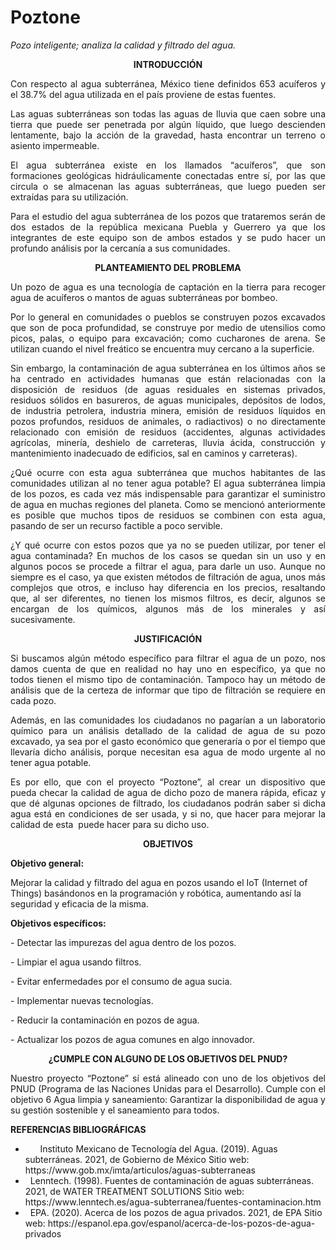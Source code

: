 # Poztone
<p><em><span style="font-weight: 400;">Pozo inteligente; analiza la calidad y filtrado del agua.</span></em></p>
<p style="text-align: center;"><b>INTRODUCCI&Oacute;N</b></p>
<p style="text-align: justify;"><span style="font-weight: 400;">Con respecto al agua subterr&aacute;nea, M&eacute;xico tiene definidos 653 acu&iacute;feros y el 38.7% del agua utilizada en el pa&iacute;s proviene de estas fuentes.</span></p>
<p style="text-align: justify;"><span style="font-weight: 400;">Las aguas subterr&aacute;neas son todas las aguas de lluvia que caen sobre una tierra que puede ser penetrada por alg&uacute;n l&iacute;quido, que luego descienden lentamente, bajo la acci&oacute;n de la gravedad, hasta encontrar un terreno o asiento impermeable.</span></p>
<p style="text-align: justify;"><span style="font-weight: 400;">El agua subterr&aacute;nea existe en los llamados &ldquo;acu&iacute;feros&rdquo;, que son formaciones geol&oacute;gicas hidr&aacute;ulicamente conectadas entre s&iacute;, por las que circula o se almacenan las aguas subterr&aacute;neas, que luego pueden ser extra&iacute;das para su utilizaci&oacute;n.</span></p>
<p style="text-align: justify;"><span style="font-weight: 400;">Para el estudio del agua subterr&aacute;nea de los pozos que trataremos ser&aacute;n de dos estados de la rep&uacute;blica mexicana Puebla y Guerrero ya que los integrantes de este equipo son de ambos estados y se pudo hacer un profundo an&aacute;lisis por la cercan&iacute;a a sus comunidades.</span></p>
<p style="text-align: center;"><b>PLANTEAMIENTO DEL PROBLEMA</b></p>
<p style="text-align: justify;"><span style="font-weight: 400;">Un pozo de agua es una tecnolog&iacute;a de captaci&oacute;n en la tierra para recoger agua de acu&iacute;feros o mantos de aguas subterr&aacute;neas por bombeo.</span></p>
<p style="text-align: justify;"><span style="font-weight: 400;">Por lo general en comunidades o pueblos se construyen pozos excavados que son de poca profundidad, se construye por medio de utensilios como picos, palas, o equipo para excavaci&oacute;n; como cucharones de arena. Se utilizan cuando el nivel fre&aacute;tico se encuentra muy cercano a la superficie.</span></p>
<p style="text-align: justify;"><span style="font-weight: 400;">Sin embargo, la contaminaci&oacute;n de agua subterr&aacute;nea en los &uacute;ltimos a&ntilde;os se ha centrado en actividades humanas que est&aacute;n relacionadas con la disposici&oacute;n de residuos (de aguas residuales en sistemas privados, residuos s&oacute;lidos en basureros, de aguas municipales, dep&oacute;sitos de lodos, de industria petrolera, industria minera, emisi&oacute;n de residuos l&iacute;quidos en pozos profundos, residuos de animales, o radiactivos) o no directamente relacionado con emisi&oacute;n de residuos (accidentes, algunas actividades agr&iacute;colas, miner&iacute;a, deshielo de carreteras, lluvia &aacute;cida, construcci&oacute;n y mantenimiento inadecuado de edificios, sal en caminos y carreteras).</span></p>
<p style="text-align: justify;"><span style="font-weight: 400;">&iquest;Qu&eacute; ocurre con esta agua subterr&aacute;nea que muchos habitantes de las comunidades utilizan al no tener agua potable? El agua subterr&aacute;nea limpia de los pozos, es cada vez m&aacute;s indispensable para garantizar el suministro de agua en muchas regiones del planeta. Como se mencion&oacute; anteriormente es posible que muchos tipos de residuos se combinen con esta agua, pasando de ser un recurso factible a poco servible.</span></p>
<p style="text-align: justify;"><span style="font-weight: 400;">&iquest;Y qu&eacute; ocurre con estos pozos que ya no se pueden utilizar, por tener el agua contaminada? En muchos de los casos se quedan sin un uso y en algunos pocos se procede a filtrar el agua, para darle un uso. Aunque no siempre es el caso, ya que existen m&eacute;todos de filtraci&oacute;n de agua, unos m&aacute;s complejos que otros, e incluso hay diferencia en los precios, resaltando que, al ser diferentes, no tienen los mismos filtros, es decir, algunos se encargan de los qu&iacute;micos, algunos m&aacute;s de los minerales y as&iacute; sucesivamente.&nbsp;</span></p>
<p style="text-align: center;"><b>JUSTIFICACI&Oacute;N</b></p>
<p style="text-align: justify;"><span style="font-weight: 400;">Si buscamos alg&uacute;n m&eacute;todo espec&iacute;fico para filtrar el agua de un pozo, nos damos cuenta de que en realidad no hay uno en espec&iacute;fico, ya que no todos tienen el mismo tipo de contaminaci&oacute;n. Tampoco hay un m&eacute;todo de an&aacute;lisis que de la certeza de informar que tipo de filtraci&oacute;n se requiere en cada pozo.</span></p>
<p style="text-align: justify;"><span style="font-weight: 400;">Adem&aacute;s, en las comunidades los ciudadanos no pagar&iacute;an a un laboratorio qu&iacute;mico para un an&aacute;lisis detallado de la calidad de agua de su pozo excavado, ya sea por el gasto econ&oacute;mico que generar&iacute;a o por el tiempo que llevar&iacute;a dicho an&aacute;lisis, porque necesitan esa agua de modo urgente al no tener agua potable.</span></p>
<p style="text-align: justify;"><span style="font-weight: 400;">Es por ello, que con el proyecto &ldquo;Poztone&rdquo;, al crear un dispositivo que pueda checar la calidad de agua de dicho pozo de manera r&aacute;pida, eficaz y que d&eacute; algunas opciones de filtrado, los ciudadanos podr&aacute;n saber si dicha agua est&aacute; en condiciones de ser usada, y si no, que hacer para mejorar la calidad de esta&nbsp; puede hacer para su dicho uso.</span></p>
<p style="text-align: center;"><b>OBJETIVOS</b></p>
<p><b>Objetivo general:</b></p>
<p><span style="font-weight: 400;">Mejorar la calidad y filtrado del agua en pozos usando el IoT (Internet of Things) bas&aacute;ndonos en la programaci&oacute;n y rob&oacute;tica, aumentando as&iacute; la seguridad y eficacia de la misma.</span></p>
<p><b>Objetivos espec&iacute;ficos:</b></p>
<p><span style="font-weight: 400;">- Detectar las impurezas del agua dentro de los pozos.</span></p>
<p><span style="font-weight: 400;">- Limpiar el agua usando filtros.</span></p>
<p><span style="font-weight: 400;">- Evitar enfermedades por el consumo de agua sucia.</span></p>
<p><span style="font-weight: 400;">- Implementar nuevas tecnolog&iacute;as.</span></p>
<p><span style="font-weight: 400;">- Reducir la contaminaci&oacute;n en pozos de agua.</span></p>
<p><span style="font-weight: 400;">- Actualizar los pozos de agua comunes en algo innovador.</span></p>
<p style="text-align: center;"><b>&iquest;CUMPLE CON ALGUNO DE LOS OBJETIVOS DEL PNUD?</b></p>
<p style="text-align: justify;"><span style="font-weight: 400;">Nuestro proyecto &ldquo;Poztone&rdquo; s&iacute; est&aacute; alineado con uno de los objetivos del PNUD (Programa de las Naciones Unidas para el Desarrollo). Cumple con el objetivo 6 Agua limpia y saneamiento: Garantizar la disponibilidad de agua y su gesti&oacute;n sostenible y el saneamiento para todos.</span></p>
<p><b>REFERENCIAS BIBLIOGR&Aacute;FICAS</b></p>
<p style="text-align: center;"></p>
<p></p>
<ul>
<li><span style="font-weight: 400;"></span><span style="font-weight: 400;"> &nbsp; &nbsp; &nbsp; </span><span style="font-weight: 400;">Instituto Mexicano de Tecnolog&iacute;a del Agua. (2019). Aguas subterr&aacute;neas. 2021, de Gobierno de M&eacute;xico Sitio web: https://www.gob.mx/imta/articulos/aguas-subterraneas</span></li>
<li><span style="font-weight: 400;"></span><span style="font-weight: 400;"> &nbsp; </span><span style="font-weight: 400;">Lenntech. (1998). Fuentes de contaminaci&oacute;n de aguas subterr&aacute;neas. 2021, de WATER TREATMENT SOLUTIONS Sitio web: https://www.lenntech.es/agua-subterranea/fuentes-contaminacion.htm</span></li>
<li><span style="font-weight: 400;"></span><span style="font-weight: 400;"> &nbsp; </span><span style="font-weight: 400;">EPA. (2020). Acerca de los pozos de agua privados. 2021, de EPA Sitio web: https://espanol.epa.gov/espanol/acerca-de-los-pozos-de-agua-privados</span></li>
</ul>
